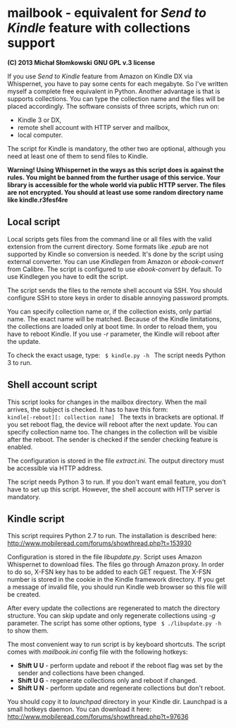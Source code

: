 mailbook - equivalent for *Send to Kindle* feature with collections support
===========================================================================

**(C) 2013 Michał Słomkowski**
**GNU GPL v.3 license**

If you use *Send to Kindle* feature from Amazon on Kindle DX via Whispernet, you have to pay some cents for each megabyte. So I've written myself a complete free equivalent in Python. Another advantage is that is supports collections. You can type the collection name and the files will be placed accordingly. The software consists of three scripts, which run on:
* Kindle 3 or DX,
* remote shell account with HTTP server and mailbox,
* local computer.

The script for Kindle is mandatory, the other two are optional, although you need at least one of them to send files to Kindle.

**Warning! Using Whispernet in the ways as this script does is against the rules. You might be banned from the further usage of this service. Your library is accessible for the whole world via public HTTP server. The files are not encrypted. You should at least use some random directory name like kindle.r3fesf4re**

Local script
------------

Local scripts gets files from the command line or all files with the valid extension from the current directory. Some formats like *.epub* are not supported by Kindle so conversion is needed. It's done by the script using external converter. You can use *Kindlegen* from Amazon or *ebook-convert* from Calibre. The script is configured to use *ebook-convert* by default. To use Kindlegen you have to edit the script.

The script sends the files to the remote shell account via SSH. You should configure SSH to store keys in order to disable annoying password prompts.

You can specify collection name or, if the collection exists, only partial name. The exact name will be matched. Because of the Kindle limitations, the collections are loaded only at boot time. In order to reload them, you have to reboot Kindle. If you use *-r* parameter, the Kindle will reboot after the update.

To check the exact usage, type:
<code>
$ kindle.py -h
</code>
The script needs Python 3 to run.

Shell account script
--------------------

This script looks for changes in the mailbox directory. When the mail arrives, the subject is checked. It has to have this form:
<code>
kindle[-reboot][: collection name]
</code>
The texts in brackets are optional. If you set reboot flag, the device will reboot after the next update. You can specify collection name too. The changes in the collection will be visible after the reboot. The sender is checked if the sender checking feature is enabled.

The configuration is stored in the file *extract.ini*. The output directory must be accessible via HTTP address.

The script needs Python 3 to run. If you don't want email feature, you don't have to set up this script. However, the shell account with HTTP server is mandatory.

Kindle script
-------------

This script requires Python 2.7 to run. The installation is described here:
http://www.mobileread.com/forums/showthread.php?t=153930

Configuration is stored in the file *libupdate.py*. Script uses Amazon Whispernet to download files. The files go through Amazon proxy. In order to do so, X-FSN key has to be added to each GET request. The X-FSN number is stored in the cookie in the Kindle framework directory. If you get a message of invalid file, you should run Kindle web browser so this file will be created. 

After every update the collections are regenerated to match the directory structure. You can skip update and only regenerate collections using *-g* parameter. The script has some other options, type
<code>
$ ./libupdate.py -h
</code>
to show them.

The most convenient way to run script is by keyboard shortcuts. The script comes with *mailbook.ini* config file with the following hotkeys:
* **Shift U U** - perform update and reboot if the reboot flag was set by the sender and collections have been changed.
* **Shift U G** - regenerate collections only and reboot if changed.
* **Shift U N** - perform update and regenerate collections but don't reboot.

You should copy it to *launchpad* directory in your Kindle dir. Launchpad is a small hotkeys daemon. You can download it here:
http://www.mobileread.com/forums/showthread.php?t=97636


